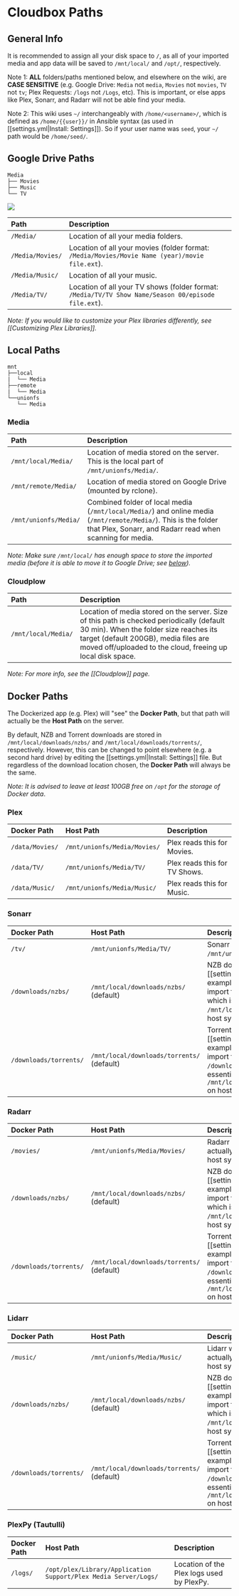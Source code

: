 # Cloudbox Paths

## General Info

It is recommended to assign all your disk space to `/`, as all of your imported media and app data will be saved to `/mnt/local/` and `/opt/`, respectively.

Note 1: **ALL** folders/paths mentioned below, and elsewhere on the wiki, are **CASE SENSITIVE** \(e.g. Google Drive: `Media` not `media`, `Movies` not `movies`, `TV` not `tv`; Plex Requests: `/logs` not `/Logs`, etc\). This is important, or else apps like Plex, Sonarr, and Radarr will not be able find your media.

Note 2: This wiki uses `~/` interchangeably with `/home/<username>/`, which is defined as `/home/{{user}}/` in Ansible syntax \(as used in \[\[settings.yml\|Install: Settings\]\]\). So if your user name was `seed`, your `~/` path would be `/home/seed/`.

## Google Drive Paths

```text
Media
├── Movies
├── Music
└── TV
```

![](https://i.imgur.com/kwnNjni.png)

| Path   | Description   |
| :--- | :--- |
| `/Media/` | Location of all your media folders. |
| `/Media/Movies/` | Location of all your movies \(folder format: `/Media/Movies/Movie Name (year)/movie file.ext`\). |
| `/Media/Music/` | Location of all your music. |
| `/Media/TV/` | Location of all your TV shows \(folder format: `/Media/TV/TV Show Name/Season 00/episode file.ext`\). |

_Note: If you would like to customize your Plex libraries differently, see \[\[Customizing Plex Libraries\]\]._

## Local Paths

```text
mnt
├──local
|  └── Media
├──remote
|  └── Media
└──unionfs
   └── Media
```

### Media

|  Path |  Description |
| :--- | :--- |
| `/mnt/local/Media/` | Location of media stored on the server.    This is the local part of `/mnt/unionfs/Media/`. |
| `/mnt/remote/Media/` | Location of media stored on Google Drive \(mounted by rclone\). |
| `/mnt/unionfs/Media/` | Combined folder of local media \(`/mnt/local/Media/`\) and online media \(`/mnt/remote/Media/`\).    This is the folder that Plex, Sonarr, and Radarr read when scanning for media. |

_Note: Make sure `/mnt/local/` has enough space to store the imported media \(before it is able to move it to Google Drive; see_ [_below_](basics-cloudbox-paths.md#unionfs-cleaner)_\)._

### Cloudplow

| Path | Description  |
| :--- | :--- |
| `/mnt/local/Media/` | Location of media stored on the server.    Size of this path is checked periodically \(default 30 min\). When the folder size reaches its target \(default 200GB\), media files are moved off/uploaded to the cloud, freeing up local disk space. |

_Note: For more info, see the \[\[Cloudplow\]\] page._

## Docker Paths

The Dockerized app \(e.g. Plex\) will "see" the **Docker Path**, but that path will actually be the **Host Path** on the server.

By default, NZB and Torrent downloads are stored in `/mnt/local/downloads/nzbs/` and `/mnt/local/downloads/torrents/`, respectively. However, this can be changed to point elsewhere \(e.g. a second hard drive\) by editing the \[\[settings.yml\|Install: Settings\]\] file. But regardless of the download location chosen, the **Docker Path** will always be the same.

_Note: It is advised to leave at least 100GB free on `/opt` for the storage of Docker data_.

### Plex

| Docker Path  | Host Path  | Description  |
| :--- | :--- | :--- |
| `/data/Movies/` | `/mnt/unionfs/Media/Movies/` | Plex reads this for Movies. |
| `/data/TV/` | `/mnt/unionfs/Media/TV/` | Plex reads this for TV Shows. |
| `/data/Music/` | `/mnt/unionfs/Media/Music/` | Plex reads this for Music. |

### Sonarr

| Docker Path   | Host Path  | Description  |
| :--- | :--- | :--- |
| `/tv/` | `/mnt/unionfs/Media/TV/` | Sonarr will import to `/tv/`, which is actually `/mnt/unionfs/Media/TV/` on host system. |
| `/downloads/nzbs/` | `/mnt/local/downloads/nzbs/` \(default\) | NZB downloads folder as set in \[\[settings.yml\|Install: Settings\]\]\).      For example, when using NZBGet, Sonarr will import from `/downloads/nzbs/nzbget/`, which is essentially `/mnt/local/downloads/nzbs/nzbget/` on host system. |
| `/downloads/torrents/` | `/mnt/local/downloads/torrents/` \(default\) | Torrent downloads folder as set in \[\[settings.yml\|Install: Settings\]\]\).      For example, when using ruTorrent, Sonarr will import from `/downloads/torrents/rutorrent/`, which is essentially `/mnt/local/downloads/torrents/rutorrent/` on host system. |

### Radarr

| Docker Path   | Host Path  | Description  |
| :--- | :--- | :--- |
| `/movies/` | `/mnt/unionfs/Media/Movies/` | Radarr will import to `/movies/`, which is actually `/mnt/unionfs/Media/Movies/` on host system. |
| `/downloads/nzbs/` | `/mnt/local/downloads/nzbs/` \(default\) | NZB downloads folder as set in \[\[settings.yml\|Install: Settings\]\]\).      For example, when using NZBGet, Radarr will import from `/downloads/nzbs/nzbget/`, which is essentially `/mnt/local/downloads/nzbs/nzbget/` on host system. |
| `/downloads/torrents/` | `/mnt/local/downloads/torrents/` \(default\) | Torrent downloads folder as set in \[\[settings.yml\|Install: Settings\]\]\).      For example, when using ruTorrent, Radarr will import from `/downloads/torrents/rutorrent/`, which is essentially `/mnt/local/downloads/torrents/rutorrent/` on host system. |

### Lidarr

| Docker Path   | Host Path  | Description  |
| :--- | :--- | :--- |
| `/music/` | `/mnt/unionfs/Media/Music/` | Lidarr will import to `/music/`, which is actually `/mnt/unionfs/Media/Music/` on host system. |
| `/downloads/nzbs/` | `/mnt/local/downloads/nzbs/` \(default\) | NZB downloads folder as set in \[\[settings.yml\|Install: Settings\]\]\).      For example, when using NZBGet, Lidarr will import from `/downloads/nzbs/nzbget/`, which is essentially `/mnt/local/downloads/nzbs/nzbget/` on host system. |
| `/downloads/torrents/` | `/mnt/local/downloads/torrents/` \(default\) | Torrent downloads folder as set in \[\[settings.yml\|Install: Settings\]\]\).      For example, when using ruTorrent, Lidarr will import from `/downloads/torrents/rutorrent/`, which is essentially `/mnt/local/downloads/torrents/rutorrent/` on host system. |

### PlexPy \(Tautulli\)

| Docker Path   | Host Path  | Description  |
| :--- | :--- | :--- |
| `/logs/` | `/opt/plex/Library/Application Support/Plex Media Server/Logs/` | Location of the Plex logs used by PlexPy. |

